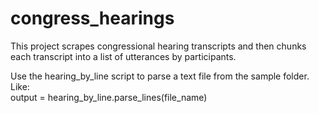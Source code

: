 # congress_hearings

This project scrapes congressional hearing transcripts and then chunks each transcript into a list of utterances by participants.

Use the hearing_by_line script to parse a text file from the sample folder.
Like:  
  output = hearing_by_line.parse_lines(file_name)
